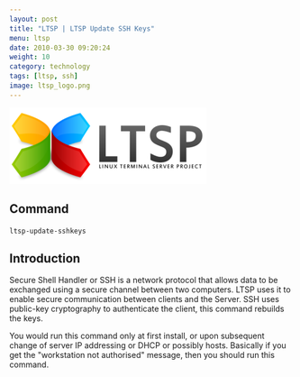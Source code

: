 ```yaml
---
layout: post
title: "LTSP | LTSP Update SSH Keys"
menu: ltsp
date: 2010-03-30 09:20:24
weight: 10
category: technology
tags: [ltsp, ssh]
image: ltsp_logo.png
---
```


<img src="/assets/ltsp_logo.png" class="image-right" alt="LTSP Logo">

## Command

    ltsp-update-sshkeys

## Introduction

Secure Shell Handler or SSH is a network protocol that allows data to be exchanged using a secure channel between two computers.  LTSP uses it to enable secure communication between clients and the Server.  SSH uses public-key cryptography to authenticate the client, this command rebuilds the keys.

<!--more-->

You would run this command only at first install, or upon subsequent change of server IP addressing or DHCP or possibly hosts.  Basically if you get the "workstation not authorised" message, then you should run this command.

